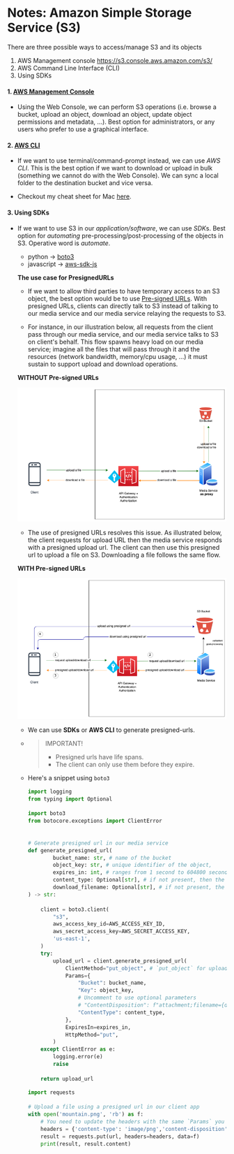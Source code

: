 # Notes: Amazon Simple Storage Service (S3)

There are three possible ways to access/manage S3 and its objects
1. AWS Management console https://s3.console.aws.amazon.com/s3/
1. AWS Command Line Interface (CLI)
1. Using SDKs
#### 1. [AWS Management Console](https://s3.console.aws.amazon.com/s3/)

-  Using the Web Console, we can perform S3 operations (i.e. browse a bucket, upload an object, download an object, update object permissions and metadata, ...). Best option for administrators, or any users who prefer to use a graphical interface.

#### 2. [AWS CLI](https://docs.aws.amazon.com/polly/latest/dg/setup-aws-cli.html)

- If we want to use terminal/command-prompt instead, we can use *AWS CLI*. This is the best option if we want to download or upload in bulk (something we cannot do with the Web Console). We can sync a local folder to the destination bucket and vice versa.

- Checkout my cheat sheet for Mac [here](https://gist.github.com/cereblanco/5d1dc6687d426d644c02141d0de90ef0).

#### 3. Using SDKs

- If we want to use S3 in our *application/software*, we can use *SDK*s. Best option for *automating* pre-processing/post-processing of the objects in S3. Operative word is *automate*.

  - python -> [boto3](https://github.com/boto/boto3)
  - javascript -> [aws-sdk-js](https://github.com/aws/aws-sdk-js)

  **The use case for PresignedURLs**

  - If we want to allow third parties to have temporary access to an S3 object, the best option would be to use [Pre-signed URLs](https://boto3.amazonaws.com/v1/documentation/api/latest/guide/s3-presigned-urls.html). With presigned URLs, clients can directly talk to S3 instead of talking to our media service and our media service relaying the requests to S3.

  - For instance, in our illustration below, all requests from the client pass through our media service, and our media service talks to S3 on client's behalf. This flow spawns heavy load on our media service; imagine all the files that will pass through it and the resources (network bandwidth, memory/cpu usage, ...) it must sustain to support upload and download operations.

  **WITHOUT Pre-signed URLs**

    ![WITHOUT Pre-signed URLs](media-service-as-proxy.png)

  - The use of presigned URLs resolves this issue. As illustrated below, the client requests for upload URL then the media service responds with a presigned upload url. The client can then use this presigned url to upload a file on S3. Downloading a file follows the same flow.

  **WITH Pre-signed URLs**

    ![WITH Pre-signed URLs](presigned-urls-flow.png)

  - We can use **SDKs** or **AWS CLI** to generate presigned-urls.
  
  - 
    > IMPORTANT!
    > - Presigned urls have life spans.
    > - The client can only use them before they expire.

  - Here's a snippet using `boto3`

    ```python
    import logging
    from typing import Optional

    import boto3
    from botocore.exceptions import ClientError


    # Generate presigned url in our media service
    def generate_presigned_url(
            bucket_name: str, # name of the bucket
            object_key: str, # unique identifier of the object,
            expires_in: int, # ranges from 1 second to 604800 seconds
            content_type: Optional[str], # if not present, then the content-type is deduced from file extension
            download_filename: Optional[str], # if not present, the object key is used
    ) -> str:

        client = boto3.client(
            "s3",
            aws_access_key_id=AWS_ACCESS_KEY_ID,
            aws_secret_access_key=AWS_SECRET_ACCESS_KEY,
            'us-east-1',
        )
        try:
            upload_url = client.generate_presigned_url(
                ClientMethod="put_object", # `put_object` for upload, `get_object` for download
                Params={
                    "Bucket": bucket_name,
                    "Key": object_key,
                    # Uncomment to use optional parameters
                    # "ContentDisposition": f"attachment;filename={download_filename}",
                    "ContentType": content_type,
                },
                ExpiresIn=expires_in, 
                HttpMethod="put", 
            )
        except ClientError as e:
            logging.error(e)
            raise

        return upload_url
    ```

    ```python
    import requests

    # Upload a file using a presigned url in our client app
    with open('mountain.png', 'rb') as f:
        # You need to update the headers with the same `Params` you used in generating the presigned url
        headers = {'content-type': 'image/png','content-disposition': 'attachment;filename=new_filename_here.png' }
        result = requests.put(url, headers=headers, data=f)
        print(result, result.content)

    ```
